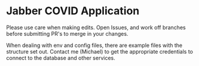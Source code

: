 # Jabber COVID Application

Please use care when making edits. Open Issues, and work off branches before submitting PR's to merge in your changes.

When dealing with env and config files, there are example files with the structure set out. Contact me (Michael) to
get the appropriate credentials to connect to the database and other services.